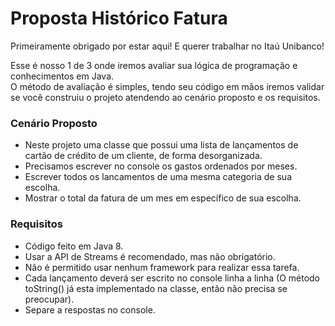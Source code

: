 # Proposta Histórico Fatura

Primeiramente obrigado por estar aqui! E querer trabalhar no Itaú Unibanco! 

Esse é nosso 1 de 3 onde iremos avaliar sua lógica de programação e conhecimentos em Java.  
O método de avaliação é simples, tendo seu código em mãos iremos validar se você construiu o projeto atendendo ao cenário proposto e os requisitos.

### Cenário Proposto

* Neste projeto uma classe que possui uma lista de lançamentos de cartão de crédito de um cliente, de forma desorganizada.
* Precisamos escrever no console os gastos ordenados por meses.
* Escrever todos os lancamentos de uma mesma categoria de sua escolha.
* Mostrar o total da fatura de um mes em específico de sua escolha.

### Requisitos

* Código feito em Java 8.
* Usar a API de Streams é recomendado, mas não obrigatório.
* Não é permitido usar nenhum framework para realizar essa tarefa.
* Cada lançamento deverá ser escrito no console linha a linha (O método toString() já esta implementado na classe, então não precisa se preocupar).
* Separe a respostas no console.

